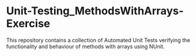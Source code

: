 # Unit-Testing_MethodsWithArrays-Exercise
This repository contains a collection of Automated Unit Tests verifying the functionality and behaviour of methods with arrays using NUnit.
